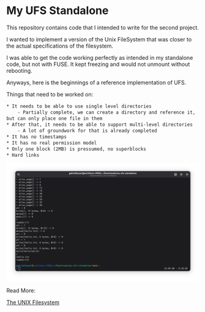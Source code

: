 # My UFS Standalone

This repository contains code that I intended to write for the second project.

I wanted to implement a version of the Unix FileSystem that was closer to the actual
specifications of the filesystem.

I was able to get the code working perfectly as intended in my standalone code, but
not with FUSE. It kept freezing and would not unmount without rebooting.

Anyways, here is the beginnings of a reference implementation of UFS.

Things that need to be worked on:

	* It needs to be able to use single level directories
		- Partially complete, we can create a directory and reference it, but can only place one file in them
	* After that, it needs to be able to support multi-level directories
 		- A lot of groundwork for that is already completed
	* It has no timestamps
	* It has no real permission model
	* Only one block (2MB) is pressumed, no superblocks
	* Hard links
 
![](screen.png)

Read More:

 [The UNIX Filesystem](https://www.dgp.toronto.edu/~kenxu/csc209/unixfilesystem-wk1.pdf)
